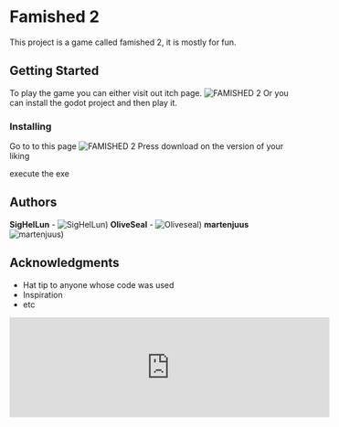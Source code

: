 # Famished 2

This project is a game called famished 2, it is mostly for fun.

## Getting Started

To play the game you can either visit out itch page. 
![FAMISHED 2](https://famished-developers.itch.io/famished-2)
Or you can install the godot project and then play it.

### Installing
Go to to this page
![FAMISHED 2](https://famished-developers.itch.io/famished-2)
Press download on the version of your liking

execute the exe

## Authors

**SigHelLun** - ![SigHelLun](https://github.com/SigHelLun))
**OliveSeal** - ![Oliveseal](https://github.com/OliveSeal ))
**martenjuus** ![martenjuus](https://github.com/martenjuus))

## Acknowledgments

* Hat tip to anyone whose code was used
* Inspiration
* etc
<iframe frameborder="0" src="https://itch.io/embed/2749272?border_width=5&bg_color=292828&fg_color=ffffff&link_color=fa5c5c&border_color=bebebe" width="560" height="175"><a href="https://famished-developers.itch.io/famished-2">Famished 2 by Famished Developers</a></iframe>

